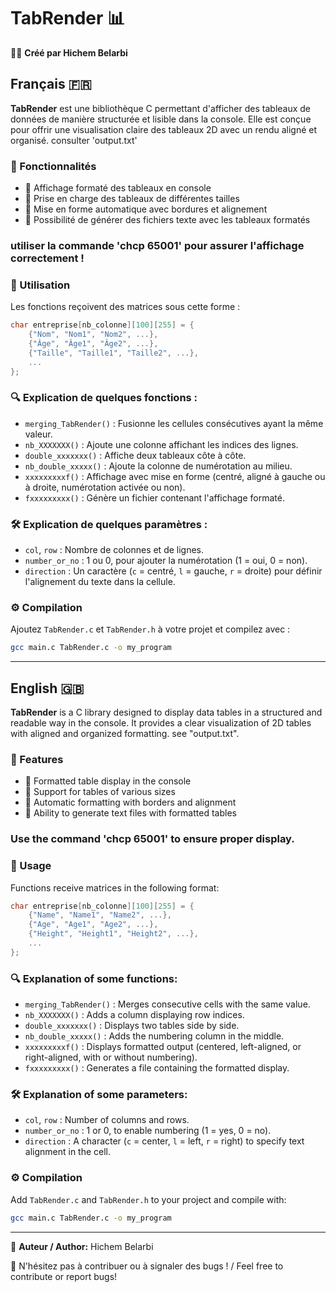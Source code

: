# TabRender 📊  


👨‍💻 **Créé par Hichem Belarbi** 

## Français 🇫🇷

**TabRender** est une bibliothèque C permettant d'afficher des tableaux de données de manière structurée et lisible dans la console.
  Elle est conçue pour offrir une visualisation claire des tableaux 2D avec un rendu aligné et organisé.
  consulter 'output.txt'

  
### 🚀 Fonctionnalités  
- 📌 Affichage formaté des tableaux en console  
- 🔄 Prise en charge des tableaux de différentes tailles  
- 🎨 Mise en forme automatique avec bordures et alignement  
- 📄 Possibilité de générer des fichiers texte avec les tableaux formatés  

### utiliser la commande 'chcp 65001' pour assurer l'affichage correctement !


### 📖 Utilisation

Les fonctions reçoivent des matrices sous cette forme :

```c
char entreprise[nb_colonne][100][255] = {
    {"Nom", "Nom1", "Nom2", ...},
    {"Âge", "Âge1", "Âge2", ...},
    {"Taille", "Taille1", "Taille2", ...},
    ...
};
```

### 🔍 Explication de quelques fonctions :
- `merging_TabRender()` : Fusionne les cellules consécutives ayant la même valeur.
- `nb_XXXXXXX()` : Ajoute une colonne affichant les indices des lignes.
- `double_xxxxxxx()` : Affiche deux tableaux côte à côte.
- `nb_double_xxxxx()` : Ajoute la colonne de numérotation au milieu.
- `xxxxxxxxxf()` : Affichage avec mise en forme (centré, aligné à gauche ou à droite, numérotation activée ou non).
- `fxxxxxxxxx()` : Génère un fichier contenant l'affichage formaté.

### 🛠️ Explication de quelques paramètres :
- `col`, `row` : Nombre de colonnes et de lignes.
- `number_or_no` : 1 ou 0, pour ajouter la numérotation (1 = oui, 0 = non).
- `direction` : Un caractère (`c` = centré, `l` = gauche, `r` = droite) pour définir l'alignement du texte dans la cellule.

### ⚙️ Compilation
Ajoutez `TabRender.c` et `TabRender.h` à votre projet et compilez avec :

```sh
gcc main.c TabRender.c -o my_program
```

---

## English 🇬🇧

**TabRender** is a C library designed to display data tables in a structured and readable way in the console.
 It provides a clear visualization of 2D tables with aligned and organized formatting. 
 see "output.txt".

### 🚀 Features  
- 📌 Formatted table display in the console  
- 🔄 Support for tables of various sizes  
- 🎨 Automatic formatting with borders and alignment  
- 📄 Ability to generate text files with formatted tables  

### Use the command 'chcp 65001' to ensure proper display.


### 📖 Usage

Functions receive matrices in the following format:

```c
char entreprise[nb_colonne][100][255] = {
    {"Name", "Name1", "Name2", ...},
    {"Age", "Age1", "Age2", ...},
    {"Height", "Height1", "Height2", ...},
    ...
};
```

### 🔍 Explanation of some functions:
- `merging_TabRender()` : Merges consecutive cells with the same value.
- `nb_XXXXXXX()` : Adds a column displaying row indices.
- `double_xxxxxxx()` : Displays two tables side by side.
- `nb_double_xxxxx()` : Adds the numbering column in the middle.
- `xxxxxxxxxf()` : Displays formatted output (centered, left-aligned, or right-aligned, with or without numbering).
- `fxxxxxxxxx()` : Generates a file containing the formatted display.

### 🛠️ Explanation of some parameters:
- `col`, `row` : Number of columns and rows.
- `number_or_no` : 1 or 0, to enable numbering (1 = yes, 0 = no).
- `direction` : A character (`c` = center, `l` = left, `r` = right) to specify text alignment in the cell.

### ⚙️ Compilation
Add `TabRender.c` and `TabRender.h` to your project and compile with:

```sh
gcc main.c TabRender.c -o my_program
```

---

👤 **Auteur / Author:** Hichem Belarbi

📌 N'hésitez pas à contribuer ou à signaler des bugs ! / Feel free to contribute or report bugs!
